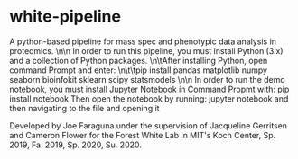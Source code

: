 # white-pipeline
 
A python-based pipeline for mass spec and phenotypic data analysis in proteomics.
 \n\n
In order to run this pipeline, you must install Python (3.x) and a collection of Python packages.
 \n\tAfter installing Python, open command Prompt and enter:
   \n\t\tpip install pandas matplotlib numpy seaborn bioinfokit sklearn scipy statsmodels
\n\n
In order to run the demo notebook, you must install Jupyter Notebook in Command Propmt with:
 pip install notebook
Then open the notebook by running:
 jupyter notebook
and then navigating to the file and opening it
 
Developed by Joe Faraguna under the supervision of Jacqueline Gerritsen and Cameron Flower for the Forest White Lab in MIT's Koch Center, Sp. 2019, Fa. 2019, Sp. 2020, Su. 2020.
